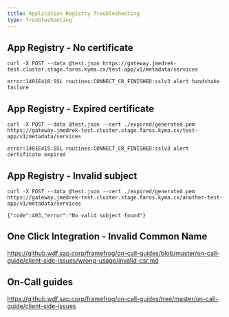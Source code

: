 ```yaml
---
title: Application Registry Troubleshooting
type: Troubleshooting
---
```


<wstep>

## App Registry - No certificate
```
curl -X POST --data @test.json https://gateway.jmedrek-test.cluster.stage.faros.kyma.cx/test-app/v1/metadata/services
```

```
error:1401E410:SSL routines:CONNECT_CR_FINISHED:sslv3 alert handshake failure
```

## App Registry - Expired certificate
```
curl -X POST --data @test.json --cert ./expired/generated.pem https://gateway.jmedrek-test.cluster.stage.faros.kyma.cx/test-app/v1/metadata/services
```

```
error:1401E415:SSL routines:CONNECT_CR_FINISHED:sslv3 alert certificate expired
```

## App Registry - Invalid subject
```
curl -X POST --data @test.json --cert ./expired/generated.pem https://gateway.jmedrek-test.cluster.stage.faros.kyma.cx/another-test-app/v1/metadata/services
```

```
{"code":403,"error":"No valid subject found"}
```

## One Click Integration - Invalid Common Name

https://github.wdf.sap.corp/framefrog/on-call-guides/blob/master/on-call-guide/client-side-issues/wrong-usage/invalid-csr.md

## On-Call guides

https://github.wdf.sap.corp/framefrog/on-call-guides/tree/master/on-call-guide/client-side-issues
